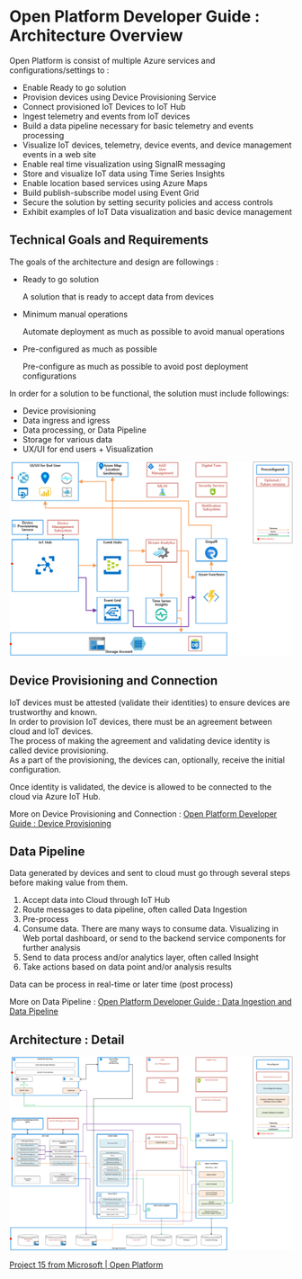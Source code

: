 # Open Platform Developer Guide : Architecture Overview

Open Platform is consist of multiple Azure services and configurations/settings to :

- Enable Ready to go solution
- Provision devices using Device Provisioning Service
- Connect provisioned IoT Devices to IoT Hub
- Ingest telemetry and events from IoT devices
- Build a data pipeline necessary for basic telemetry and events processing
- Visualize IoT devices, telemetry, device events, and device management events in a web site
- Enable real time visualization using SignalR messaging
- Store and visualize IoT data using Time Series Insights
- Enable location based services using Azure Maps
- Build publish-subscribe model using Event Grid
- Secure the solution by setting security policies and access controls
- Exhibit examples of IoT Data visualization and basic device management

## Technical Goals and Requirements

The goals of the architecture and design are followings :

- Ready to go solution  

    A solution that is ready to accept data from devices

- Minimum manual operations

    Automate deployment as much as possible to avoid manual operations

- Pre-configured as much as possible

    Pre-configure as much as possible to avoid post deployment configurations

In order for a solution to be functional, the solution must include followings:

- Device provisioning
- Data ingress and igress
- Data processing, or Data Pipeline
- Storage for various data
- UX/UI for end users + Visualization

![Architecture Overview](media/Architecture-Overview.png)

## Device Provisioning and Connection

IoT devices must be attested (validate their identities) to ensure devices are trustworthy and known.  
In order to provision IoT devices, there must be an agreement between cloud and IoT devices.  
The process of making the agreement and validating device identity is called device provisioning.  
As a part of the provisioning, the devices can, optionally, receive the initial configuration.

Once identity is validated, the device is allowed to be connected to the cloud via Azure IoT Hub.

More on Device Provisioning and Connection : [Open Platform Developer Guide : Device Provisioning](Device-Provisioning.md)

## Data Pipeline

Data generated by devices and sent to cloud must go through several steps before making value from them.

1. Accept data into Cloud through IoT Hub
1. Route messages to data pipeline, often called Data Ingestion
1. Pre-process
1. Consume data.  There are many ways to consume data.  Visualizing in Web portal dashboard, or send to the backend service components for further analysis
1. Send to data process and/or analytics layer, often called Insight
1. Take actions based on data point and/or analysis results

Data can be process in real-time or later time (post process)

More on Data Pipeline : [Open Platform Developer Guide : Data Ingestion and Data Pipeline](Data-Ingestion-Data-Pipeline.md)

## Architecture : Detail

![Architecture Detail](media/Architecture-Detail.png)

[Project 15 from Microsoft | Open Platform](../README.md)
